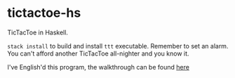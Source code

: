 # tictactoe-hs
TicTacToe in Haskell.

`stack install` to build and install `ttt` executable.  Remember to set an alarm.  You can't afford another TicTacToe all-nighter and you know it.

I've English'd this program, the walkthrough can be found [here](https://github.com/deciduously/tictactoe-hs/blob/master/haskell-in-english.md)
